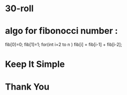 # 30-roll
# algo for fibonocci number :
fib[0]=0;
fib[1]=1;
for(int i=2 to n )
fib[i] = fib[i-1] + fib[i-2];

# Keep It Simple


# Thank You
